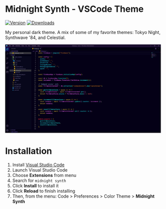 # Midnight Synth - VSCode Theme
[![Version](https://vsmarketplacebadge.apphb.com/version-short/ekelley.midnight-synth.svg)](https://github.com/emkelley/midnight-synth)
[![Downloads](https://vsmarketplacebadge.apphb.com/downloads/ekelley.midnight-synth.svg)](https://marketplace.visualstudio.com/items?itemName=ekelley.midnight-synth&ssr=false#overview)

My personal dark theme. A mix of some of my favorite themes: Tokyo Night, Synthwave '84, and Celestial.

![js](images/js.png)

# Installation

1.  Install [Visual Studio Code](https://code.visualstudio.com/)
2.  Launch Visual Studio Code
3.  Choose **Extensions** from menu
4.  Search for `midnight synth`
5.  Click **Install** to install it
6.  Click **Reload** to finish installing
7.  Then, from the menu: Code > Preferences > Color Theme > **Midnight Synth**
